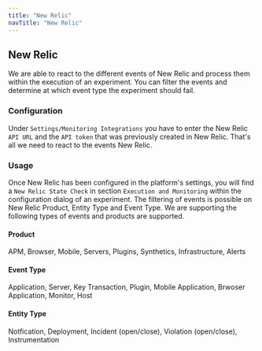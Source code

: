 ```yaml
---
title: "New Relic"
navTitle: "New Relic"
---
```


## New Relic

We are able to react to the different events of New Relic and process them within the execution of an experiment. You can filter the events and determine at
which event type the experiment should fail.

### Configuration

Under `Settings/Monitoring Integrations` you have to enter the New Relic `API URL` and the `API token` that was previously created in New Relic. That's all we
need to react to the events New Relic.

### Usage

Once New Relic has been configured in the platform's settings, you will find a `New Relic State Check` in section `Execution and Monitoring` within the
configuration dialog of an experiment. The filtering of events is possible on New Relic Product, Entity Type and Event Type. We are supporting the following
types of events and products are supported.

#### Product

APM, Browser, Mobile, Servers, Plugins, Synthetics, Infrastructure, Alerts

#### Event Type

Application, Server, Key Transaction, Plugin, Mobile Application, Brwoser Application, Monitor, Host

#### Entity Type

Notfication, Deployment, Incident (open/close), Violation (open/close), Instrumentation
